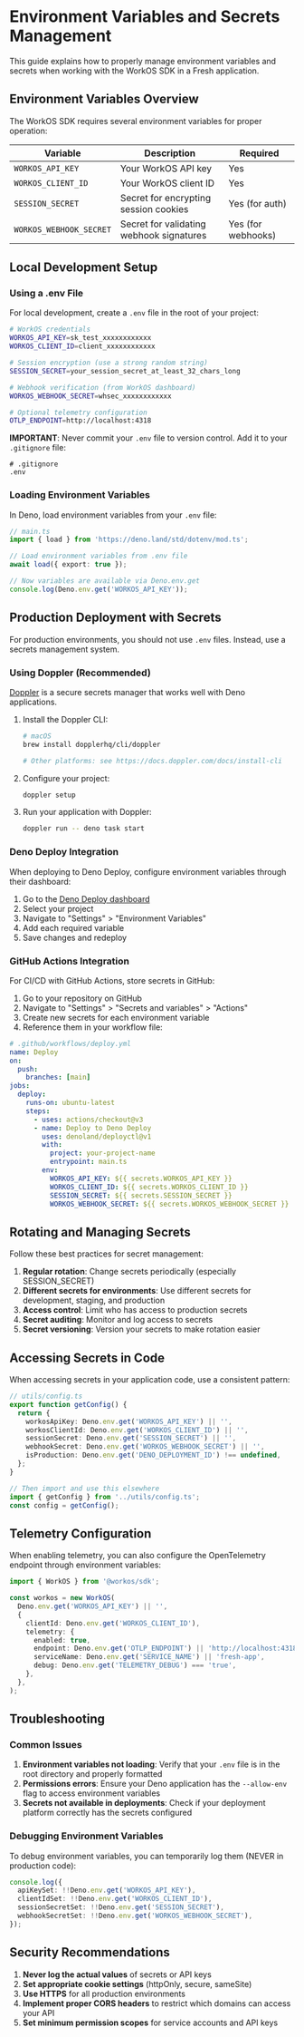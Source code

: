 # Environment Variables and Secrets Management

This guide explains how to properly manage environment variables and secrets when working with the WorkOS SDK in a Fresh application.

## Environment Variables Overview

The WorkOS SDK requires several environment variables for proper operation:

| Variable                | Description                              | Required           |
| ----------------------- | ---------------------------------------- | ------------------ |
| `WORKOS_API_KEY`        | Your WorkOS API key                      | Yes                |
| `WORKOS_CLIENT_ID`      | Your WorkOS client ID                    | Yes                |
| `SESSION_SECRET`        | Secret for encrypting session cookies    | Yes (for auth)     |
| `WORKOS_WEBHOOK_SECRET` | Secret for validating webhook signatures | Yes (for webhooks) |

## Local Development Setup

### Using a .env File

For local development, create a `.env` file in the root of your project:

```bash
# WorkOS credentials
WORKOS_API_KEY=sk_test_xxxxxxxxxxxx
WORKOS_CLIENT_ID=client_xxxxxxxxxxxx

# Session encryption (use a strong random string)
SESSION_SECRET=your_session_secret_at_least_32_chars_long

# Webhook verification (from WorkOS dashboard)
WORKOS_WEBHOOK_SECRET=whsec_xxxxxxxxxxxx

# Optional telemetry configuration
OTLP_ENDPOINT=http://localhost:4318
```

**IMPORTANT**: Never commit your `.env` file to version control. Add it to your `.gitignore` file:

```
# .gitignore
.env
```

### Loading Environment Variables

In Deno, load environment variables from your `.env` file:

```typescript
// main.ts
import { load } from 'https://deno.land/std/dotenv/mod.ts';

// Load environment variables from .env file
await load({ export: true });

// Now variables are available via Deno.env.get
console.log(Deno.env.get('WORKOS_API_KEY'));
```

## Production Deployment with Secrets

For production environments, you should not use `.env` files. Instead, use a secrets management system.

### Using Doppler (Recommended)

[Doppler](https://www.doppler.com/) is a secure secrets manager that works well with Deno applications.

1. Install the Doppler CLI:
   ```bash
   # macOS
   brew install dopplerhq/cli/doppler

   # Other platforms: see https://docs.doppler.com/docs/install-cli
   ```

2. Configure your project:
   ```bash
   doppler setup
   ```

3. Run your application with Doppler:
   ```bash
   doppler run -- deno task start
   ```

### Deno Deploy Integration

When deploying to Deno Deploy, configure environment variables through their dashboard:

1. Go to the [Deno Deploy dashboard](https://dash.deno.com/)
2. Select your project
3. Navigate to "Settings" > "Environment Variables"
4. Add each required variable
5. Save changes and redeploy

### GitHub Actions Integration

For CI/CD with GitHub Actions, store secrets in GitHub:

1. Go to your repository on GitHub
2. Navigate to "Settings" > "Secrets and variables" > "Actions"
3. Create new secrets for each environment variable
4. Reference them in your workflow file:

```yaml
# .github/workflows/deploy.yml
name: Deploy
on:
  push:
    branches: [main]
jobs:
  deploy:
    runs-on: ubuntu-latest
    steps:
      - uses: actions/checkout@v3
      - name: Deploy to Deno Deploy
        uses: denoland/deployctl@v1
        with:
          project: your-project-name
          entrypoint: main.ts
        env:
          WORKOS_API_KEY: ${{ secrets.WORKOS_API_KEY }}
          WORKOS_CLIENT_ID: ${{ secrets.WORKOS_CLIENT_ID }}
          SESSION_SECRET: ${{ secrets.SESSION_SECRET }}
          WORKOS_WEBHOOK_SECRET: ${{ secrets.WORKOS_WEBHOOK_SECRET }}
```

## Rotating and Managing Secrets

Follow these best practices for secret management:

1. **Regular rotation**: Change secrets periodically (especially SESSION_SECRET)
2. **Different secrets for environments**: Use different secrets for development, staging, and production
3. **Access control**: Limit who has access to production secrets
4. **Secret auditing**: Monitor and log access to secrets
5. **Secret versioning**: Version your secrets to make rotation easier

## Accessing Secrets in Code

When accessing secrets in your application code, use a consistent pattern:

```typescript
// utils/config.ts
export function getConfig() {
  return {
    workosApiKey: Deno.env.get('WORKOS_API_KEY') || '',
    workosClientId: Deno.env.get('WORKOS_CLIENT_ID') || '',
    sessionSecret: Deno.env.get('SESSION_SECRET') || '',
    webhookSecret: Deno.env.get('WORKOS_WEBHOOK_SECRET') || '',
    isProduction: Deno.env.get('DENO_DEPLOYMENT_ID') !== undefined,
  };
}

// Then import and use this elsewhere
import { getConfig } from '../utils/config.ts';
const config = getConfig();
```

## Telemetry Configuration

When enabling telemetry, you can also configure the OpenTelemetry endpoint through environment variables:

```typescript
import { WorkOS } from '@workos/sdk';

const workos = new WorkOS(
  Deno.env.get('WORKOS_API_KEY') || '',
  {
    clientId: Deno.env.get('WORKOS_CLIENT_ID'),
    telemetry: {
      enabled: true,
      endpoint: Deno.env.get('OTLP_ENDPOINT') || 'http://localhost:4318',
      serviceName: Deno.env.get('SERVICE_NAME') || 'fresh-app',
      debug: Deno.env.get('TELEMETRY_DEBUG') === 'true',
    },
  },
);
```

## Troubleshooting

### Common Issues

1. **Environment variables not loading**: Verify that your `.env` file is in the root directory and properly formatted
2. **Permissions errors**: Ensure your Deno application has the `--allow-env` flag to access environment variables
3. **Secrets not available in deployments**: Check if your deployment platform correctly has the secrets configured

### Debugging Environment Variables

To debug environment variables, you can temporarily log them (NEVER in production code):

```typescript
console.log({
  apiKeySet: !!Deno.env.get('WORKOS_API_KEY'),
  clientIdSet: !!Deno.env.get('WORKOS_CLIENT_ID'),
  sessionSecretSet: !!Deno.env.get('SESSION_SECRET'),
  webhookSecretSet: !!Deno.env.get('WORKOS_WEBHOOK_SECRET'),
});
```

## Security Recommendations

1. **Never log the actual values** of secrets or API keys
2. **Set appropriate cookie settings** (httpOnly, secure, sameSite)
3. **Use HTTPS** for all production environments
4. **Implement proper CORS headers** to restrict which domains can access your API
5. **Set minimum permission scopes** for service accounts and API keys

